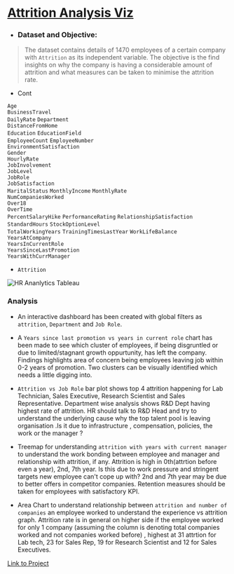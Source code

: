# [Attrition Analysis Viz](https://public.tableau.com/profile/sankalp4#!/vizhome/AttritionAnalysisandVisualisation/Dashboard1) 


* ### Dataset and Objective: 
> The dataset contains details of 1470 employees of a certain company with ```Attrition``` as its independent variable. The objective is the find insights on why the company is having a considerable amount of attrition and what measures can be taken to minimise the attrition rate.

* Cont

```Age```		
```BusinessTravel```	
```DailyRate```	
```Department```	
```DistanceFromHome```	
```Education```	
```EducationField```	
```EmployeeCount```	
```EmployeeNumber```	
```EnvironmentSatisfaction```	
```Gender```	
```HourlyRate```	
```JobInvolvement```	
```JobLevel```	
```JobRole```	
```JobSatisfaction```	
```MaritalStatus```	
```MonthlyIncome```	
```MonthlyRate```	
```NumCompaniesWorked```	
```Over18```	
```OverTime```	
```PercentSalaryHike```	
```PerformanceRating```	
```RelationshipSatisfaction```	
```StandardHours```	
```StockOptionLevel```	
```TotalWorkingYears```	
```TrainingTimesLastYear```	
```WorkLifeBalance```	
```YearsAtCompany```	
```YearsInCurrentRole```	
```YearsSinceLastPromotion```	
```YearsWithCurrManager```
* ```Attrition```

![HR Ananlytics Tableau](https://user-images.githubusercontent.com/75038775/116786733-e99f3c80-aabd-11eb-810b-7d49f145175b.jpg)


### Analysis

* An interactive dashboard has been created with global filters as ```attrition```, ```Department``` and ```Job Role```. 

* A ```Years since last promotion vs years in current role``` chart has been made to see which cluster of employees, if being disgruntled or due to limited/stagnant growth oppurtunity, has left the company. Findings highlights area of concern being employees leaving job within 0-2 years of promotion. Two clusters can be visually identified which needs a little digging into.

* ```Attrition vs Job Role``` bar plot shows top 4 attrition happening for Lab Technician, Sales Executive, Research Scientist and Sales Representative. Department wise analysis shows 
R&D Dept having highest rate of attrition. HR should talk to R&D Head and try to understand the underlying cause why the top talent pool is leaving organisation .Is it due to infrastructure , compensation, policies, the work or the manager ? 

* Treemap for understanding ```attrition with years with current manager``` to understand the work bonding between employee and manager and relationship with attrition, if any. Attrition is high in 0th(attrtion before even a year), 2nd, 7th year. Is this due to work pressure and stringent targets new employee can't cope up with? 2nd and 7th year may be due to better offers in competitor companies. Retention measures should be taken for employees with satisfactory KPI.

* Area Chart to understand relationship between ```attrition and number of companies``` an employee worked to understand the experience vs attrition graph. Attrition rate is in general on higher side if the employee worked for only 1 company (assuming the column is denoting total companies worked and not companies worked before) , highest at 31 attrtion for Lab tech, 23 for Sales Rep, 19 for Research Scientist and 12 for Sales Executives.

[Link to Project](https://public.tableau.com/profile/sankalp4#!/vizhome/AttritionAnalysisandVisualisation/Dashboard1)

